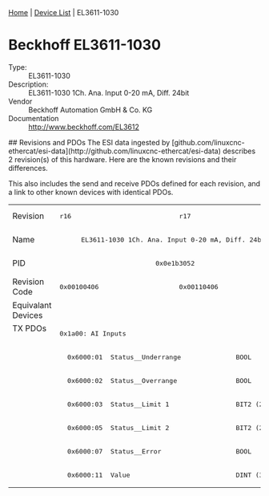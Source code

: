 <div class="nav"><a href="/esi-data">Home</a> | <a href="/esi-data/devices">Device List</a> | EL3611-1030</div>

#  Beckhoff EL3611-1030

<dl>
  <dt>Type:</dt><dd>EL3611-1030</dd>
  <dt>Description:</dt><dd>EL3611-1030 1Ch. Ana. Input 0-20 mA, Diff. 24bit</dd>
  <dt>Vendor</dt><dd>Beckhoff Automation GmbH & Co. KG</dd>
  <dt>Documentation</dt><dd><a href="http://www.beckhoff.com/EL3612">http://www.beckhoff.com/EL3612</a></dd>
</dl>
## Revisions and PDOs
The ESI data ingested by [github.com/linuxcnc-ethercat/esi-data](http://github.com/linuxcnc-ethercat/esi-data) describes 2 revision(s) of this hardware.  Here are the known revisions and their differences.

This also includes the send and receive PDOs defined for each revision, and a link to other known devices with identical PDOs.

<table>
<tr >
<td class="first">Revision</td>
<td ><pre>r16</pre></td>
<td ><pre>r17</pre></td>
</tr>
<tr >
<td class="first">Name</td>
<td  colspan=2 align="center"><pre>EL3611-1030 1Ch. Ana. Input 0-20 mA, Diff. 24bit</pre></td>
</tr>
<tr >
<td class="first">PID</td>
<td  colspan=2 align="center"><pre>0x0e1b3052</pre></td>
</tr>
<tr >
<td class="first">Revision Code</td>
<td ><pre>0x00100406</pre></td>
<td ><pre>0x00110406</pre></td>
</tr>
<tr >
<td class="first">Equivalant Devices</td>
<td  colspan=2 align="center"></td>
</tr>
<tr class="txpdo pdosection">
<td class="first" rowspan=7 valign=top>TX PDOs</td>
<td colspan=2 align="left"><pre>0x1a00: AI Inputs</pre></td>
<td></td>
</tr>
<tr class="txpdo">
<td  colspan=2 align="left"><pre>  0x6000:01  Status__Underrange              BOOL</pre></td>
</tr>
<tr class="txpdo">
<td  colspan=2 align="left"><pre>  0x6000:02  Status__Overrange               BOOL</pre></td>
</tr>
<tr class="txpdo">
<td  colspan=2 align="left"><pre>  0x6000:03  Status__Limit 1                 BIT2 (2 bits)</pre></td>
</tr>
<tr class="txpdo">
<td  colspan=2 align="left"><pre>  0x6000:05  Status__Limit 2                 BIT2 (2 bits)</pre></td>
</tr>
<tr class="txpdo">
<td  colspan=2 align="left"><pre>  0x6000:07  Status__Error                   BOOL</pre></td>
</tr>
<tr class="txpdo">
<td  colspan=2 align="left"><pre>  0x6000:11  Value                           DINT (32 bits)</pre></td>
</tr>
</table>
